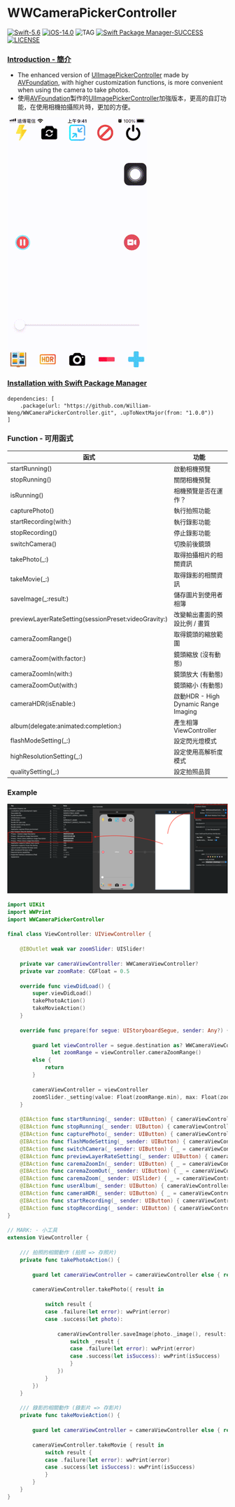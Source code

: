 # WWCameraPickerController
[![Swift-5.6](https://img.shields.io/badge/Swift-5.6-orange.svg?style=flat)](https://developer.apple.com/swift/) [![iOS-14.0](https://img.shields.io/badge/iOS-14.0-pink.svg?style=flat)](https://developer.apple.com/swift/) ![TAG](https://img.shields.io/github/v/tag/William-Weng/WWCameraPickerController) [![Swift Package Manager-SUCCESS](https://img.shields.io/badge/Swift_Package_Manager-SUCCESS-blue.svg?style=flat)](https://developer.apple.com/swift/) [![LICENSE](https://img.shields.io/badge/LICENSE-MIT-yellow.svg?style=flat)](https://developer.apple.com/swift/)

### [Introduction - 簡介](https://swiftpackageindex.com/William-Weng)
- The enhanced version of [UIImagePickerController](https://medium.com/彼得潘的試煉-勇者的-100-道-swift-ios-app-謎題/77-搭配-uiimagepickercontroller-選照片-ed2b2423b7a9) made by [AVFoundation](https://www.appcoda.com.tw/avfoundation-camera-app/), with higher customization functions, is more convenient when using the camera to take photos.
- 使用[AVFoundation](https://www.appcoda.com.tw/avfoundation-camera-app/)製作的[UIImagePickerController](https://medium.com/彼得潘的試煉-勇者的-100-道-swift-ios-app-謎題/77-搭配-uiimagepickercontroller-選照片-ed2b2423b7a9)加強版本，更高的自訂功能，在使用相機拍攝照片時，更加的方便。

![](./Example.gif)

### [Installation with Swift Package Manager](https://medium.com/彼得潘的-swift-ios-app-開發問題解答集/使用-spm-安裝第三方套件-xcode-11-新功能-2c4ffcf85b4b)
```
dependencies: [
    .package(url: "https://github.com/William-Weng/WWCameraPickerController.git", .upToNextMajor(from: "1.0.0"))
]
```

### Function - 可用函式
|函式|功能|
|-|-|
|startRunning()|啟動相機預覽|
|stopRunning()|關閉相機預覽|
|isRunning()|相機預覽是否在運作？|
|capturePhoto()|執行拍照功能|
|startRecording(with:)|執行錄影功能|
|stopRecording()|停止錄影功能|
|switchCamera()|切換前後鏡頭|
|takePhoto(_:)|取得拍攝相片的相關資訊|
|takeMovie(_:)|取得錄影的相關資訊|
|saveImage(_:result:)|儲存圖片到使用者相簿|
|previewLayerRateSetting(sessionPreset:videoGravity:)|改變輸出畫面的預設比例 / 畫質|
|cameraZoomRange()|取得鏡頭的縮放範圍|
|cameraZoom(with:factor:)|鏡頭縮放 (沒有動態)|
|cameraZoomIn(with:)|鏡頭放大 (有動態)|
|cameraZoomOut(with:)|鏡頭縮小 (有動態)|
|cameraHDR(isEnable:)|啟動HDR - High Dynamic Range Imaging|
|album(delegate:animated:completion:)|產生相簿ViewController|
|flashModeSetting(_:)|設定閃光燈模式|
|highResolutionSetting(_:)|設定使用高解析度模式|
|qualitySetting(_:)|設定拍照品質|

### Example
![](./IBDesignable.png)

```swift
import UIKit
import WWPrint
import WWCameraPickerController

final class ViewController: UIViewController {
    
    @IBOutlet weak var zoomSlider: UISlider!
    
    private var cameraViewController: WWCameraViewController?
    private var zoomRate: CGFloat = 0.5
    
    override func viewDidLoad() {
        super.viewDidLoad()
        takePhotoAction()
        takeMovieAction()
    }
    
    override func prepare(for segue: UIStoryboardSegue, sender: Any?) {
        
        guard let viewController = segue.destination as? WWCameraViewController,
              let zoomRange = viewController.cameraZoomRange()
        else {
            return
        }
        
        cameraViewController = viewController
        zoomSlider._setting(value: Float(zoomRange.min), max: Float(zoomRange.max), min: Float(zoomRange.min), isContinuous: true)
    }
    
    @IBAction func startRunning(_ sender: UIButton) { cameraViewController?.startRunning() }
    @IBAction func stopRunning(_ sender: UIButton) { cameraViewController?.stopRunning() }
    @IBAction func capturePhoto(_ sender: UIButton) { cameraViewController?.capturePhoto() }
    @IBAction func flashModeSetting(_ sender: UIButton) { cameraViewController?.flashModeSetting(.on) }
    @IBAction func switchCamera(_ sender: UIButton) { _ = cameraViewController?.switchCamera() }
    @IBAction func previewLayerRateSetting(_ sender: UIButton) { cameraViewController?.previewLayerRateSetting(sessionPreset: .photo, videoGravity: .resizeAspect) }
    @IBAction func caremaZoomIn(_ sender: UIButton) { _ = cameraViewController?.cameraZoomIn(with: 0.5) }
    @IBAction func caremaZoomOut(_ sender: UIButton) { _ = cameraViewController?.cameraZoomOut(with: 0.5) }
    @IBAction func caremaZoom(_ sender: UISlider) { _ = cameraViewController?.cameraZoom(with: 0.5, factor: CGFloat(sender.value)) }
    @IBAction func userAlbum(_ sender: UIButton) { cameraViewController?.album() }
    @IBAction func cameraHDR(_ sender: UIButton) { _ = cameraViewController?.cameraHDR(isEnable: false) }
    @IBAction func startRecording(_ sender: UIButton) { cameraViewController?.startRecording(with: 3) }
    @IBAction func stopRecording(_ sender: UIButton) { cameraViewController?.stopRecording() }
}

// MARK: - 小工具
extension ViewController {
    
    /// 拍照的相關動作 (拍照 => 存照片)
    private func takePhotoAction() {
        
        guard let cameraViewController = cameraViewController else { return }
        
        cameraViewController.takePhoto({ result in
            
            switch result {
            case .failure(let error): wwPrint(error)
            case .success(let photo):
                
                cameraViewController.saveImage(photo._image(), result: { _result in
                    switch _result {
                    case .failure(let error): wwPrint(error)
                    case .success(let isSuccess): wwPrint(isSuccess)
                    }
                })
            }
        })
    }
    
    /// 錄影的相關動作 (錄影片 => 存影片)
    private func takeMovieAction() {
        
        guard let cameraViewController = cameraViewController else { return }
        
        cameraViewController.takeMovie { result in
            switch result {
            case .failure(let error): wwPrint(error)
            case .success(let isSuccess): wwPrint(isSuccess)
            }
        }
    }
}
```
